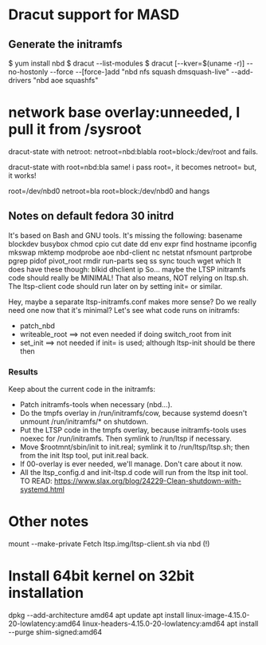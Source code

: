 # Dracut support for MASD

## Generate the initramfs
$ yum install nbd
$ dracut --list-modules
$ dracut [--kver=$(uname -r)] --no-hostonly --force --[force-]add "nbd nfs squash dmsquash-live" --add-drivers "nbd aoe squashfs"
# network base overlay:unneeded, I pull it from /sysroot

dracut-state with netroot:
netroot=nbd:blabla
root=block:/dev/root
and fails.

dracut-state with root=nbd:bla
same! i pass root=, it becomes netroot=
but, it works!

root=/dev/nbd0 netroot=bla
root=block:/dev/nbd0
and hangs


## Notes on default fedora 30 initrd
It's based on Bash and GNU tools. It's missing the following:
    basename blockdev busybox chmod cpio cut date dd env expr find hostname
    ipconfig mkswap mktemp modprobe aoe nbd-client nc netstat nfsmount
    partprobe pgrep pidof pivot_root rmdir run-parts seq ss sync touch wget
    which
It does have these though:
    blkid dhclient ip
So... maybe the LTSP initramfs code should really be MINIMAL!
That also means, NOT relying on ltsp.sh.
The ltsp-client code should run later on by setting init= or similar.

Hey, maybe a separate ltsp-initramfs.conf makes more sense?
Do we really need one now that it's minimal?
Let's see what code runs on initramfs:
 * patch_nbd
 * writeable_root ==> not even needed if doing switch_root from init
 * set_init ==> not needed if init= is used; although ltsp-init should be there then

### Results
Keep about the current code in the initramfs:
 * Patch initramfs-tools when necessary (nbd...).
 * Do the tmpfs overlay in /run/initramfs/cow, because systemd doesn't unmount
   /run/initramfs/* on shutdown.
 * Put the LTSP code in the tmpfs overlay, because initramfs-tools uses
   noexec for /run/initramfs. Then symlink to /run/ltsp if necessary.
 * Move $rootmnt/sbin/init to init.real; symlink it to /run/ltsp/ltsp.sh;
   then from the init ltsp tool, put init.real back.
 * If 00-overlay is ever needed, we'll manage. Don't care about it now.
 * All the ltsp_config.d and init-ltsp.d code will run from the ltsp init tool.
 TO READ: https://www.slax.org/blog/24229-Clean-shutdown-with-systemd.html

# Other notes
mount --make-private
Fetch ltsp.img/ltsp-client.sh via nbd (!)

# Install 64bit kernel on 32bit installation
dpkg --add-architecture amd64
apt update
apt install linux-image-4.15.0-20-lowlatency:amd64 linux-headers-4.15.0-20-lowlatency:amd64
apt install --purge shim-signed:amd64
